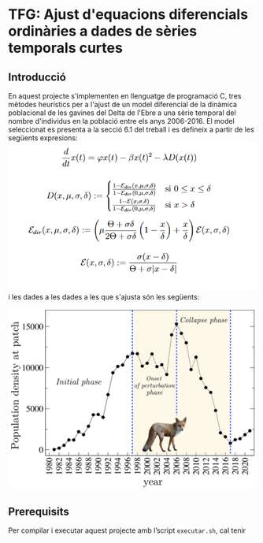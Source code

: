 # TFG: Ajust d'equacions diferencials ordinàries a dades de sèries temporals curtes
## Introducció

En aquest projecte s'implementen en llenguatge de programació C, tres mètodes heurístics per a l'ajust de un model diferencial de la dinàmica poblacional de les gavines del Delta de l'Ebre a una sèrie temporal del nombre d'individus en la població entre els anys 2006-2016. El model seleccionat es presenta a la secció 6.1 del treball i es defineix a partir de les següents expresions:
![](Figures/model.png)
i les dades a les dades a les que s'ajusta són les següents:

![](Figures/all_data.png)

## Prerequisits

Per compilar i executar aquest projecte amb l’script `executar.sh`, cal tenir
